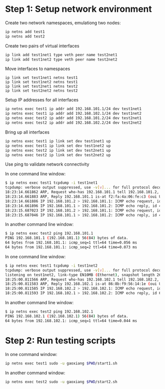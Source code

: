 # Step 1: Setup network environment

Create two network namespaces, emulationg two nodes:

```bash
ip netns add test1
ip netns add test2
```

Create two pairs of virtual interfaces

```bash
ip link add test1net1 type veth peer name test2net1
ip link add test1net2 type veth peer name test2net2
```

Move interfaces to namespaces

```
ip link set test1net1 netns test1
ip link set test1net2 netns test1
ip link set test2net1 netns test2
ip link set test2net2 netns test2
```

Setup IP addresses for all interfaces

```bash
ip netns exec test1 ip addr add 192.168.101.1/24 dev test1net1
ip netns exec test1 ip addr add 192.168.102.1/24 dev test1net2
ip netns exec test2 ip addr add 192.168.101.2/24 dev test2net1
ip netns exec test2 ip addr add 192.168.102.2/24 dev test2net2
```

Bring up all interfaces

```bash
ip netns exec test1 ip link set dev test1net1 up
ip netns exec test1 ip link set dev test1net2 up
ip netns exec test2 ip link set dev test2net1 up
ip netns exec test2 ip link set dev test2net2 up
```

Use ping to validate network connectivity

In one command line window:

```bash
$ ip netns exec test1 tcpdump -i test1net1
tcpdump: verbose output suppressed, use -v[v]... for full protocol decode6
18:23:14.661862 ARP, Request who-has 192.168.101.1 tell 192.168.101.2, length 28
18:23:14.661883 ARP, Reply 192.168.101.1 is-at f2:fa:4a:06:fe:c3 (oui Unknown), length 28
18:23:14.661886 IP 192.168.101.2 > 192.168.101.1: ICMP echo request, id 49895, seq 1, length 64
18:23:14.661896 IP 192.168.101.1 > 192.168.101.2: ICMP echo reply, id 49895, seq 1, length 64
18:23:15.687023 IP 192.168.101.2 > 192.168.101.1: ICMP echo request, id 49895, seq 2, length 64
18:23:15.687046 IP 192.168.101.1 > 192.168.101.2: ICMP echo reply, id 49895, seq 2, length 64
```

In another command line window:

```bash
$ ip netns exec test2 ping 192.168.101.1
PING 192.168.101.1 (192.168.101.1) 56(84) bytes of data.
64 bytes from 192.168.101.1: icmp_seq=1 ttl=64 time=0.056 ms
64 bytes from 192.168.101.1: icmp_seq=2 ttl=64 time=0.073 ms
```

In one command line window:

```bash
$ ip netns exec test1 tcpdump -i test1net2
tcpdump: verbose output suppressed, use -v[v]... for full protocol decode
listening on test1net2, link-type EN10MB (Ethernet), snapshot length 262144 bytes
18:25:00.811566 ARP, Request who-has 192.168.102.1 tell 192.168.102.2, length 28
18:25:00.811583 ARP, Reply 192.168.102.1 is-at 86:8b:f9:56:14:1e (oui Unknown), length 28
18:25:00.811585 IP 192.168.102.2 > 192.168.102.1: ICMP echo request, id 669, seq 1, length 64
18:25:00.811593 IP 192.168.102.1 > 192.168.102.2: ICMP echo reply, id 669, seq 1, length 64
```

In another command line window:

```bash
$ ip netns exec test2 ping 192.168.102.1
PING 192.168.102.1 (192.168.102.1) 56(84) bytes of data.
64 bytes from 192.168.102.1: icmp_seq=1 ttl=64 time=0.044 ms
```

# Step 2: Run testing scripts

In one command window:

```bash
ip netns exec test1 sudo -u gaoxiang $PWD/start1.sh
```

In another command window:

```bash
ip netns exec test2 sudo -u gaoxiang $PWD/start2.sh
```